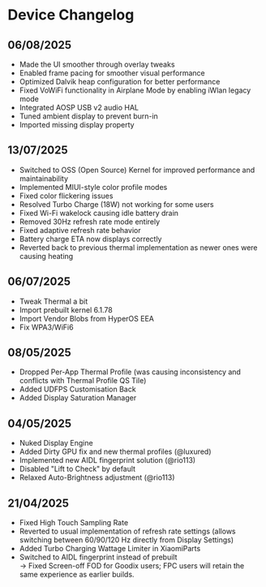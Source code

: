 # Device Changelog

## 06/08/2025

- Made the UI smoother through overlay tweaks
- Enabled frame pacing for smoother visual performance
- Optimized Dalvik heap configuration for better performance
- Fixed VoWiFi functionality in Airplane Mode by enabling iWlan legacy mode
- Integrated AOSP USB v2 audio HAL
- Tuned ambient display to prevent burn-in
- Imported missing display property

## 13/07/2025
- Switched to OSS (Open Source) Kernel for improved performance and maintainability
- Implemented MIUI-style color profile modes
- Fixed color flickering issues
- Resolved Turbo Charge (18W) not working for some users
- Fixed Wi-Fi wakelock causing idle battery drain
- Removed 30Hz refresh rate mode entirely
- Fixed adaptive refresh rate behavior
- Battery charge ETA now displays correctly
- Reverted back to previous thermal implementation as newer ones were causing heating

## 06/07/2025
- Tweak Thermal a bit
- Import prebuilt kernel 6.1.78
- Import Vendor Blobs from HyperOS EEA
- Fix WPA3/WiFi6

## 08/05/2025
- Dropped Per-App Thermal Profile (was causing inconsistency and conflicts with Thermal Profile QS Tile)
- Added UDFPS Customisation Back
- Added Display Saturation Manager

## 04/05/2025
- Nuked Display Engine
- Added Dirty GPU fix and new thermal profiles (@luxured)
- Implemented new AIDL fingerprint solution (@rio113)
- Disabled "Lift to Check" by default
- Relaxed Auto-Brightness adjustment (@rio113)

## 21/04/2025
- Fixed High Touch Sampling Rate
- Reverted to usual implementation of refresh rate settings (allows switching between 60/90/120 Hz directly from Display Settings)
- Added Turbo Charging Wattage Limiter in XiaomiParts
- Switched to AIDL fingerprint instead of prebuilt  
  → Fixed Screen-off FOD for Goodix users; FPC users will retain the same experience as earlier builds.

